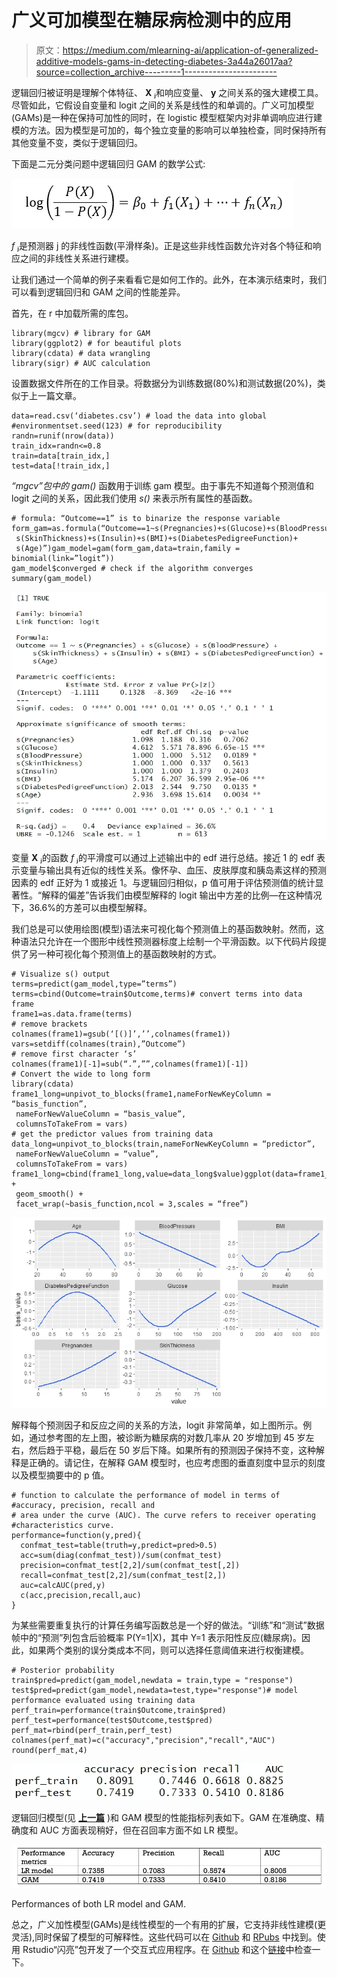# 广义可加模型在糖尿病检测中的应用

> 原文：<https://medium.com/mlearning-ai/application-of-generalized-additive-models-gams-in-detecting-diabetes-3a44a26017aa?source=collection_archive---------1----------------------->

逻辑回归被证明是理解个体特征、 **X** ⱼ和响应变量、 **y** 之间关系的强大建模工具。尽管如此，它假设自变量和 logit 之间的关系是线性的和单调的。广义可加模型(GAMs)是一种在保持可加性的同时，在 logistic 模型框架内对非单调响应进行建模的方法。因为模型是可加的，每个独立变量的影响可以单独检查，同时保持所有其他变量不变，类似于逻辑回归。

下面是二元分类问题中逻辑回归 GAM 的数学公式:

![](img/2031f978fbab273bd5e7f7d5786503c9.png)

*f* ⱼ是预测器 j 的非线性函数(平滑样条)。正是这些非线性函数允许对各个特征和响应之间的非线性关系进行建模。

让我们通过一个简单的例子来看看它是如何工作的。此外，在本演示结束时，我们可以看到逻辑回归和 GAM 之间的性能差异。

首先，在 r 中加载所需的库包。

```
library(mgcv) # library for GAM
library(ggplot2) # for beautiful plots
library(cdata) # data wrangling
library(sigr) # AUC calculation
```

设置数据文件所在的工作目录。将数据分为训练数据(80%)和测试数据(20%)，类似于上一篇文章。

```
data=read.csv(‘diabetes.csv’) # load the data into global #environmentset.seed(123) # for reproducibility
randn=runif(nrow(data))
train_idx=randn<=0.8
train=data[train_idx,]
test=data[!train_idx,]
```

*“mgcv”包中的 gam()* 函数用于训练 gam 模型。由于事先不知道每个预测值和 logit 之间的关系，因此我们使用 *s()* 来表示所有属性的基函数。

```
# formula: “Outcome==1” is to binarize the response variable
form_gam=as.formula(“Outcome==1~s(Pregnancies)+s(Glucose)+s(BloodPressure)+
 s(SkinThickness)+s(Insulin)+s(BMI)+s(DiabetesPedigreeFunction)+
 s(Age)”)gam_model=gam(form_gam,data=train,family = binomial(link=”logit”))
gam_model$converged # check if the algorithm converges
summary(gam_model)
```

![](img/6abfe5739f172fd7807307e20981239e.png)

变量 **X** ⱼ的函数 *f* ⱼ的平滑度可以通过上述输出中的 edf 进行总结。接近 1 的 edf 表示变量与输出具有近似的线性关系。像怀孕、血压、皮肤厚度和胰岛素这样的预测因素的 edf 正好为 1 或接近 1。与逻辑回归相似，p 值可用于评估预测值的统计显著性。“解释的偏差”告诉我们由模型解释的 logit 输出中方差的比例—在这种情况下，36.6%的方差可以由模型解释。

我们总是可以使用绘图(模型)语法来可视化每个预测值上的基函数映射。然而，这种语法只允许在一个图形中线性预测器标度上绘制一个平滑函数。以下代码片段提供了另一种可视化每个预测值上的基函数映射的方式。

```
# Visualize s() output 
terms=predict(gam_model,type=”terms”)
terms=cbind(Outcome=train$Outcome,terms)# convert terms into data frame
frame1=as.data.frame(terms)
# remove brackets
colnames(frame1)=gsub(‘[()]’,’’,colnames(frame1))
vars=setdiff(colnames(train),”Outcome”)
# remove first character ‘s’
colnames(frame1)[-1]=sub(“.”,””,colnames(frame1)[-1])
# Convert the wide to long form
library(cdata)
frame1_long=unpivot_to_blocks(frame1,nameForNewKeyColumn = “basis_function”,
 nameForNewValueColumn = “basis_value”,
 columnsToTakeFrom = vars)
# get the predictor values from training data
data_long=unpivot_to_blocks(train,nameForNewKeyColumn = “predictor”,
 nameForNewValueColumn = “value”,
 columnsToTakeFrom = vars)
frame1_long=cbind(frame1_long,value=data_long$value)ggplot(data=frame1_long,aes(x=value,y=basis_value)) +
 geom_smooth() +
 facet_wrap(~basis_function,ncol = 3,scales = “free”)
```

![](img/97d72a6d8888e4f018734ab8f048e6e2.png)

解释每个预测因子和反应之间的关系的方法，logit 非常简单，如上图所示。例如，通过参考图的左上图，被诊断为糖尿病的对数几率从 20 岁增加到 45 岁左右，然后趋于平稳，最后在 50 岁后下降。如果所有的预测因子保持不变，这种解释是正确的。请记住，在解释 GAM 模型时，也应考虑图的垂直刻度中显示的刻度以及模型摘要中的 p 值。

```
# function to calculate the performance of model in terms of #accuracy, precision, recall and
# area under the curve (AUC). The curve refers to receiver operating #characteristics curve.
performance=function(y,pred){
  confmat_test=table(truth=y,predict=pred>0.5)
  acc=sum(diag(confmat_test))/sum(confmat_test)
  precision=confmat_test[2,2]/sum(confmat_test[,2])
  recall=confmat_test[2,2]/sum(confmat_test[2,])
  auc=calcAUC(pred,y)
  c(acc,precision,recall,auc)
}
```

为某些需要重复执行的计算任务编写函数总是一个好的做法。“训练”和“测试”数据帧中的“预测”列包含后验概率 P(Y=1|X)，其中 Y=1 表示阳性反应(糖尿病)。因此，如果两个类别的误分类成本不同，则可以选择任意阈值来进行权衡建模。

```
# Posterior probability
train$pred=predict(gam_model,newdata = train,type = "response")
test$pred=predict(gam_model,newdata=test,type="response")# model performance evaluated using training data
perf_train=performance(train$Outcome,train$pred)
perf_test=performance(test$Outcome,test$pred)
perf_mat=rbind(perf_train,perf_test)
colnames(perf_mat)=c("accuracy","precision","recall","AUC")
round(perf_mat,4)
```

![](img/ab962442be22ad32845d0738171b0f54.png)

逻辑回归模型(见 [**上一篇**](https://jq0112358.medium.com/data-visualization-and-diagnosis-of-diabetes-using-logistic-regression-1ea3958335a5) )和 GAM 模型的性能指标列表如下。GAM 在准确度、精确度和 AUC 方面表现稍好，但在召回率方面不如 LR 模型。

![](img/2927489dd74089b1de7c25e1afd06020.png)

Performances of both LR model and GAM.

总之，广义加性模型(GAMs)是线性模型的一个有用的扩展，它支持非线性建模(更灵活),同时保留了模型的可解释性。这些代码可以在 [Github](https://github.com/Jacky-lim-data-analyst/programmer.git) 和 [RPubs](http://rpubs.com/JQ_programmer_92/779781) 中找到。使用 Rstudio“闪亮”包开发了一个交互式应用程序。在 [Github](https://github.com/Jacky-lim-data-analyst/programmer.git) 和这个[链接](https://jqprogrammer.shinyapps.io/prediction2/?_ga=2.143980150.2136395793.1623984469-680060565.1623984469)中检查一下。